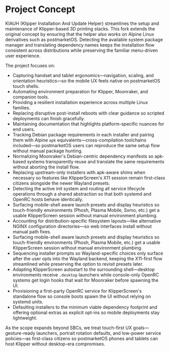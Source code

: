 # Project Concept

KIAUH (Klipper Installation And Update Helper) streamlines the setup and maintenance of Klipper-based 3D printing stacks. This fork extends the original concept by ensuring that the helper also works on Alpine Linux derivatives such as postmarketOS. Detecting the available system package manager and translating dependency names keeps the installation flow consistent across distributions while preserving the familiar menu-driven user experience.

The project focuses on:

- Capturing handset and tablet ergonomics—navigation, scaling, and orientation heuristics—so the mobile UX feels native on postmarketOS touch shells.
- Automating environment preparation for Klipper, Moonraker, and companion tools.
- Providing a resilient installation experience across multiple Linux families.
- Replacing disruptive post-install reboots with clear guidance so scripted deployments can finish gracefully.
- Maintaining documentation that highlights platform-specific nuances for end users.
- Tracking Debian package requirements in each installer and pairing them with Alpine `apk` equivalents—cross-compilation toolchains included—so postmarketOS users can reproduce the same setup flow without manual package hunting.
- Normalizing Moonraker's Debian-centric dependency manifests so apk-based systems transparently reuse and translate the same requirements without aborting the install flow.
- Replacing upstream-only installers with apk-aware shims when necessary so features like KlipperScreen's X11 session remain first-class citizens alongside the newer Wayland presets.
- Detecting the active init system and routing all service lifecycle operations through a shared abstraction so that both systemd and OpenRC hosts behave identically.
- Surfacing mobile-shell aware launch presets and display heuristics so touch-friendly environments (Phosh, Plasma Mobile, Sxmo, etc.) get a usable KlipperScreen session without manual environment plumbing.
- Accounting for distribution-specific filesystem layouts—like alternative NGINX configuration directories—so web interfaces install without manual path fixes.
- Surfacing mobile-shell aware launch presets and display heuristics so touch-friendly environments (Phosh, Plasma Mobile, etc.) get a usable KlipperScreen session without manual environment plumbing.
- Sequencing installer prompts so Wayland-specific choices only surface after the user opts into the Wayland backend, keeping the X11-first flow streamlined while preserving the option to revisit presets later.
- Adapting KlipperScreen autostart to the surrounding shell—desktop environments receive `.desktop` launchers while console-only OpenRC systems get login hooks that wait for Moonraker before spawning the UI.
- Provisioning a first-party OpenRC service for KlipperScreen's standalone flow so console boots spawn the UI without relying on systemd units.
- Defaulting installers to the minimum viable dependency footprint and offering optional extras as explicit opt-ins so mobile deployments stay lightweight.

As the scope expands beyond SBCs, we treat touch-first UX goals—gesture-ready launchers, portrait rotation defaults, and low-power service policies—as first-class citizens so postmarketOS phones and tablets can host Klipper without desktop-era compromises.

